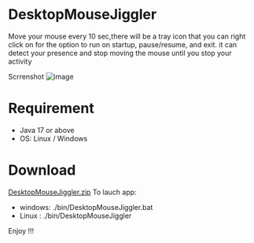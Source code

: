 # DesktopMouseJiggler
Move your mouse every 10 sec,there will be a tray icon that you can right click on for the option to run on startup, pause/resume, and exit. 
it can detect your presence and stop moving the mouse until you stop your activity
 
 Scrrenshot 
![image](https://user-images.githubusercontent.com/3588044/159699711-6f2ca006-aeef-4beb-86c5-56bce913eb0c.png)


# Requirement
* Java 17 or above
* OS: Linux / Windows

# Download 
[DesktopMouseJiggler.zip](https://github.com/nabil86/DesktopMouseJiggler/files/8332997/DesktopMouseJiggler.zip)
To lauch app:
* windows: ./bin/DesktopMouseJiggler.bat
* Linux : ./bin/DesktopMouseJiggler

Enjoy !!!

